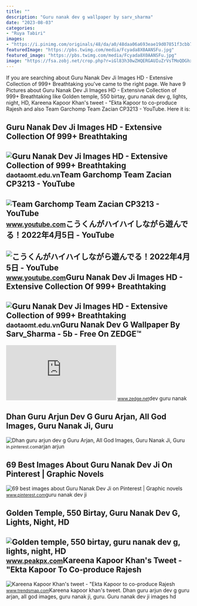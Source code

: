 ```yaml
---
title: ""
description: "Guru nanak dev g wallpaper by sarv_sharma"
date: "2023-08-03"
categories:
- "Ruya Tabiri"
images:
- "https://i.pinimg.com/originals/48/da/a0/48daa06a693eae19d07851f3cbb753d3.jpg"
featuredImage: "https://pbs.twimg.com/media/Fcyada8X0AANSFu.jpg"
featured_image: "https://pbs.twimg.com/media/Fcyada8X0AANSFu.jpg"
image: "https://fsa.zobj.net/crop.php?r=iGl83h30wZHQERGAUIuZrVsTMoQDGhxKJwLwPOojSWXf5SMDT4fCU1vztaFoBwPzyRWz9ttK0GwOQJO8mlWnJynXEDR-6rIG0ChUvJxpHVNmrHlgyk3KMg6NjyQ6euq04l33JodihPZs42gE"
---
```


If you are searching about Guru Nanak Dev Ji Images HD - Extensive Collection of 999+ Breathtaking you've came to the right page. We have 9 Pictures about Guru Nanak Dev Ji Images HD - Extensive Collection of 999+ Breathtaking like Golden temple, 550 birtay, guru nanak dev g, lights, night, HD, Kareena Kapoor Khan's tweet - "Ekta Kapoor to co-produce Rajesh and also Team Garchomp Team Zacian CP3213 - YouTube. Here it is:

Guru Nanak Dev Ji Images HD - Extensive Collection Of 999+ Breathtaking
-----------------------------------------------------------------------

 ![Guru Nanak Dev Ji Images HD - Extensive Collection of 999+ Breathtaking](https://www.shyamparivar.com/uploads/gallery/Real-Photo-of-Guru-Nanak-Dev-Ji-HD-Free-Download.jpg) <small>daotaomt.edu.vn</small>Team Garchomp Team Zacian CP3213 - YouTube
------------------------------------------

 ![Team Garchomp Team Zacian CP3213 - YouTube](https://i.ytimg.com/vi/HYLCwcE-Dgc/maxres2.jpg?sqp=-oaymwEoCIAKENAF8quKqQMcGADwAQH4AYwCgALgA4oCDAgAEAEYRSBHKGUwDw==&rs=AOn4CLC_ulBvmvqa2cf2uT56Qfk3FCYaDA) <small>www.youtube.com</small>こうくんがハイハイしながら遊んでる！2022年4月5日 - YouTube
-------------------------------------

 ![こうくんがハイハイしながら遊んでる！2022年4月5日 - YouTube](https://i.ytimg.com/vi/H2fAEMesIjo/maxresdefault.jpg?sqp=-oaymwEmCIAKENAF8quKqQMa8AEB-AH-CYAC0AWKAgwIABABGGUgXyhTMA8=&rs=AOn4CLCJYSghky0o-ilndxvg6fCYAda1ug) <small>www.youtube.com</small>Guru Nanak Dev Ji Images HD - Extensive Collection Of 999+ Breathtaking
-----------------------------------------------------------------------

 ![Guru Nanak Dev Ji Images HD - Extensive Collection of 999+ Breathtaking](https://m.media-amazon.com/images/I/81nh9m4zB8L.jpg) <small>daotaomt.edu.vn</small>Guru Nanak Dev G Wallpaper By Sarv\_Sharma - 5b - Free On ZEDGE™
----------------------------------------------------------------

 ![Guru nanak dev g wallpaper by Sarv_Sharma - 5b - Free on ZEDGE™](https://fsa.zobj.net/crop.php?r=iGl83h30wZHQERGAUIuZrVsTMoQDGhxKJwLwPOojSWXf5SMDT4fCU1vztaFoBwPzyRWz9ttK0GwOQJO8mlWnJynXEDR-6rIG0ChUvJxpHVNmrHlgyk3KMg6NjyQ6euq04l33JodihPZs42gE) <small>www.zedge.net</small>dev guru nanak

Dhan Guru Arjun Dev G Guru Arjan, All God Images, Guru Nanak Ji, Guru
---------------------------------------------------------------------

 ![Dhan guru arjun dev g Guru Arjan, All God Images, Guru Nanak Ji, Guru](https://i.pinimg.com/originals/48/da/a0/48daa06a693eae19d07851f3cbb753d3.jpg) <small>in.pinterest.com</small>arjan arjun

69 Best Images About Guru Nanak Dev Ji On Pinterest | Graphic Novels
--------------------------------------------------------------------

 ![69 best images about Guru Nanak Dev Ji on Pinterest | Graphic novels](https://s-media-cache-ak0.pinimg.com/736x/0f/72/91/0f7291d0b656e4d199e2e42de114b543.jpg) <small>www.pinterest.com</small>guru nanak dev ji

Golden Temple, 550 Birtay, Guru Nanak Dev G, Lights, Night, HD
--------------------------------------------------------------

 ![Golden temple, 550 birtay, guru nanak dev g, lights, night, HD](https://w0.peakpx.com/wallpaper/669/622/HD-wallpaper-golden-temple-550-birtay-guru-nanak-dev-g-lights-night.jpg) <small>www.peakpx.com</small>Kareena Kapoor Khan's Tweet - "Ekta Kapoor To Co-produce Rajesh
---------------------------------------------------------------

 ![Kareena Kapoor Khan's tweet - "Ekta Kapoor to co-produce Rajesh](https://pbs.twimg.com/media/Fcyada8X0AANSFu.jpg) <small>www.trendsmap.com</small>Kareena kapoor khan's tweet. Dhan guru arjun dev g guru arjan, all god images, guru nanak ji, guru. Guru nanak dev ji images hd
